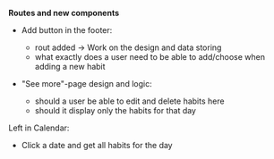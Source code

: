 **Routes and new components**
* Add button in the footer:
   - rout added -> Work on the design and data storing
   - what exactly does a user need to be able to add/choose when adding a new habit

* "See more"-page design and logic:
   - should a user be able to edit and delete habits here
   - should it display only the habits for that day


Left in Calendar:
* Click a date and get all habits for the day